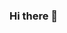 ### Hi there 👋

<!--
**Saikumar88941/Saikumar88941** is a ✨ _special_ ✨ repository because its `README.md` (this file) appears on your GitHub profile.

Here are some ideas to get you started:

Currently Iam persuing my Graduate degree from Northwest Missouri State University,Maryville.
Iam very keen to learn advanced Technologies like python,Java,React.
My hobbies are playing cricket,listening karnatic music and reading NEWS paper daily.

